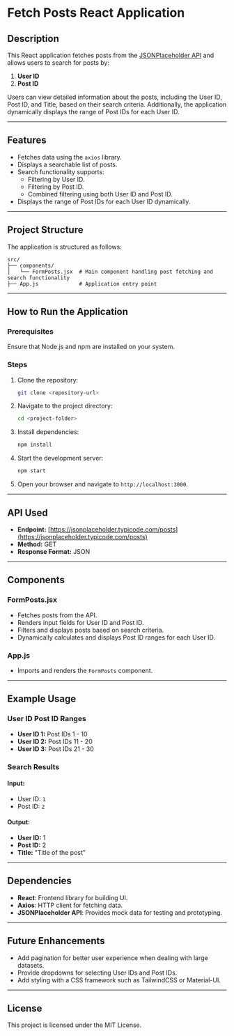 # Fetch Posts React Application

## Description

This React application fetches posts from the [JSONPlaceholder API](https://jsonplaceholder.typicode.com/posts) and allows users to search for posts by:


1. **User ID**
2. **Post ID**

Users can view detailed information about the posts, including the User ID, Post ID, and Title, based on their search criteria. Additionally, the application dynamically displays the range of Post IDs for each User ID.

---

## Features

- Fetches data using the `axios` library.
- Displays a searchable list of posts.
- Search functionality supports:
  - Filtering by User ID.
  - Filtering by Post ID.
  - Combined filtering using both User ID and Post ID.
- Displays the range of Post IDs for each User ID dynamically.

---

## Project Structure

The application is structured as follows:

```
src/
├── components/
│   └── FormPosts.jsx  # Main component handling post fetching and search functionality
├── App.js             # Application entry point
```

---

## How to Run the Application

### Prerequisites

Ensure that Node.js and npm are installed on your system.

### Steps

1. Clone the repository:

   ```bash
   git clone <repository-url>
   ```

2. Navigate to the project directory:

   ```bash
   cd <project-folder>
   ```

3. Install dependencies:

   ```bash
   npm install
   ```

4. Start the development server:

   ```bash
   npm start
   ```

5. Open your browser and navigate to `http://localhost:3000`.

---

## API Used

- **Endpoint:** [https://jsonplaceholder.typicode.com/posts](https://jsonplaceholder.typicode.com/posts)
- **Method:** GET
- **Response Format:** JSON

---

## Components

### FormPosts.jsx

- Fetches posts from the API.
- Renders input fields for User ID and Post ID.
- Filters and displays posts based on search criteria.
- Dynamically calculates and displays Post ID ranges for each User ID.

### App.js

- Imports and renders the `FormPosts` component.

---

## Example Usage

### User ID Post ID Ranges

- **User ID 1:** Post IDs 1 - 10
- **User ID 2:** Post IDs 11 - 20
- **User ID 3:** Post IDs 21 - 30

### Search Results

#### Input:

- User ID: `1`
- Post ID: `2`

#### Output:

- **User ID:** 1
- **Post ID:** 2
- **Title:** "Title of the post"

---

## Dependencies

- **React**: Frontend library for building UI.
- **Axios**: HTTP client for fetching data.
- **JSONPlaceholder API**: Provides mock data for testing and prototyping.

---

## Future Enhancements

- Add pagination for better user experience when dealing with large datasets.
- Provide dropdowns for selecting User IDs and Post IDs.
- Add styling with a CSS framework such as TailwindCSS or Material-UI.

---

## License

This project is licensed under the MIT License.
